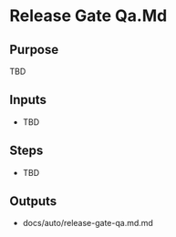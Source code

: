 # Release Gate Qa.Md

## Purpose

TBD

## Inputs

- TBD

## Steps

- TBD

## Outputs

- docs/auto/release-gate-qa.md.md
